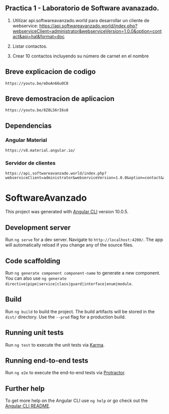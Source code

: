 ## Practica 1 - Laboratorio de Software avanazado.
1. Utilizar api.softwareavanzado.world para desarrollar un cliente de webservice: https://api.softwareavanzado.world/index.php?webserviceClient=administrator&webserviceVersion=1.0.0&option=contact&api=hal&format=doc

2. Listar contactos.

3. Crear 10 contactos incluyendo su número de carnet en el nombre

## Breve explicacion de codigo
`https://youtu.be/eDoAn66uOC8`
## Breve demostracion de aplicacion
`https://youtu.be/8Z8LS6rI6s8`
## Dependencias
### Angular Material
    https://v8.material.angular.io/

### Servidor de clientes
    https://api.softwareavanzado.world/index.php?webserviceClient=administrator&webserviceVersion=1.0.0&option=contact&api=hal&format=doc
# SoftwareAvanzado

This project was generated with [Angular CLI](https://github.com/angular/angular-cli) version 10.0.5.

## Development server

Run `ng serve` for a dev server. Navigate to `http://localhost:4200/`. The app will automatically reload if you change any of the source files.

## Code scaffolding

Run `ng generate component component-name` to generate a new component. You can also use `ng generate directive|pipe|service|class|guard|interface|enum|module`.

## Build

Run `ng build` to build the project. The build artifacts will be stored in the `dist/` directory. Use the `--prod` flag for a production build.

## Running unit tests

Run `ng test` to execute the unit tests via [Karma](https://karma-runner.github.io).

## Running end-to-end tests

Run `ng e2e` to execute the end-to-end tests via [Protractor](http://www.protractortest.org/).

## Further help

To get more help on the Angular CLI use `ng help` or go check out the [Angular CLI README](https://github.com/angular/angular-cli/blob/master/README.md).
